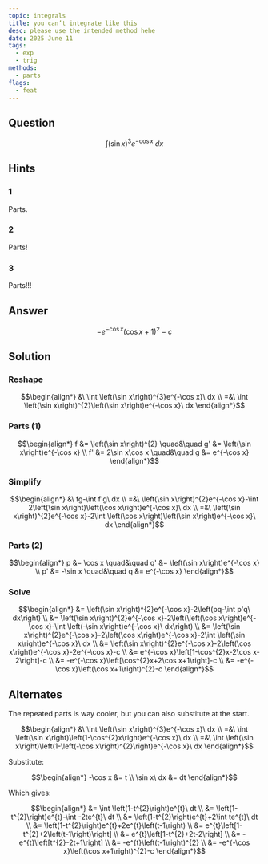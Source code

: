 ```yaml
---
topic: integrals
title: you can’t integrate like this
desc: please use the intended method hehe
date: 2025 June 11
tags:
  - exp
  - trig
methods:
  - parts
flags:
  - feat
---
```



## Question
```math
\int
  \left( \sin{x} \right)^3 e^{-\cos{x}}
\ dx
```


## Hints

### 1
Parts.

### 2
Parts!

### 3
Parts!!!


## Answer
```math
-e^{-\cos x}\left(\cos x+1\right)^{2}-c
```


## Solution

### Reshape
```math
\begin{align*}
  &\ \int \left(\sin x\right)^{3}e^{-\cos x}\ dx
  \\ =&\ \int \left(\sin x\right)^{2}\left(\sin x\right)e^{-\cos x}\ dx
\end{align*}
```

### Parts (1)
```math
\begin{align*}
      f &= \left(\sin x\right)^{2} \quad&\quad g' &= \left(\sin x\right)e^{-\cos x}
  \\ f' &= 2\sin x\cos x \quad&\quad g &= e^{-\cos x}
\end{align*}
```

### Simplify
```math
\begin{align*}
  &\ fg-\int f'g\ dx
  \\ =&\ \left(\sin x\right)^{2}e^{-\cos x}-\int 2\left(\sin x\right)\left(\cos x\right)e^{-\cos x}\ dx
  \\ =&\ \left(\sin x\right)^{2}e^{-\cos x}-2\int \left(\cos x\right)\left(\sin x\right)e^{-\cos x}\ dx
\end{align*}
```

### Parts (2)
```math
\begin{align*}
      p &= \cos x \quad&\quad q' &= \left(\sin x\right)e^{-\cos x}
  \\ p' &= -\sin x \quad&\quad q &= e^{-\cos x}
\end{align*}
```

### Solve
```math
\begin{align*}
  &= \left(\sin x\right)^{2}e^{-\cos x}-2\left(pq-\int p'q\ dx\right)
  \\ &= \left(\sin x\right)^{2}e^{-\cos x}-2\left(\left(\cos x\right)e^{-\cos x}-\int \left(-\sin x\right)e^{-\cos x}\ dx\right)
  \\ &= \left(\sin x\right)^{2}e^{-\cos x}-2\left(\cos x\right)e^{-\cos x}-2\int \left(\sin x\right)e^{-\cos x}\ dx
  \\ &= \left(\sin x\right)^{2}e^{-\cos x}-2\left(\cos x\right)e^{-\cos x}-2e^{-\cos x}-c
  \\ &= e^{-\cos x}\left[1-\cos^{2}x-2\cos x-2\right]-c
  \\ &= -e^{-\cos x}\left[\cos^{2}x+2\cos x+1\right]-c
  \\ &= -e^{-\cos x}\left(\cos x+1\right)^{2}-c
\end{align*}
```


## Alternates

The repeated parts is way cooler, but you can also substitute at the start.

```math
\begin{align*}
  &\ \int \left(\sin x\right)^{3}e^{-\cos x}\ dx
  \\ =&\ \int \left(\sin x\right)\left(1-\cos^{2}x\right)e^{-\cos x}\ dx
  \\ =&\ \int \left(\sin x\right)\left(1-\left(-\cos x\right)^{2}\right)e^{-\cos x}\ dx
\end{align*}
```

Substitute:

```math
\begin{align*}
  -\cos x &= t
  \\ \sin x\ dx &= dt
\end{align*}
```

Which gives:

```math
\begin{align*}
  &= \int \left(1-t^{2}\right)e^{t}\ dt
  \\ &= \left(1-t^{2}\right)e^{t}-\int -2te^{t}\ dt
  \\ &= \left(1-t^{2}\right)e^{t}+2\int te^{t}\ dt
  \\ &= \left(1-t^{2}\right)e^{t}+2e^{t}\left(t-1\right)
  \\ &= e^{t}\left[1-t^{2}+2\left(t-1\right)\right]
  \\ &= e^{t}\left[1-t^{2}+2t-2\right]
  \\ &= -e^{t}\left[t^{2}-2t+1\right]
  \\ &= -e^{t}\left(t-1\right)^{2}
  \\ &= -e^{-\cos x}\left(\cos x+1\right)^{2}-c
\end{align*}
```
